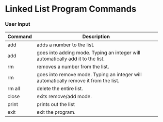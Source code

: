 # Linked List Program Commands

### User Input
Command | Description
-- | --
add <number> | adds a number to the list.
add | goes into adding mode. Typing an integer will automatically add it to the list.
rm <number> | removes a number from the list.
rm | goes into remove mode. Typing an integer will automatically remove it from the list.
rm all | delete the entire list.
close | exits remove/add mode.
print | prints out the list
exit | exit the program.
